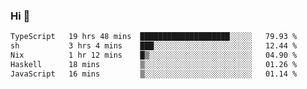 ### Hi 👋

<!--START_SECTION:waka-->

```txt
TypeScript   19 hrs 48 mins  ████████████████████░░░░░   79.93 %
sh           3 hrs 4 mins    ███░░░░░░░░░░░░░░░░░░░░░░   12.44 %
Nix          1 hr 12 mins    █▒░░░░░░░░░░░░░░░░░░░░░░░   04.90 %
Haskell      18 mins         ▒░░░░░░░░░░░░░░░░░░░░░░░░   01.26 %
JavaScript   16 mins         ▒░░░░░░░░░░░░░░░░░░░░░░░░   01.14 %
```

<!--END_SECTION:waka-->
